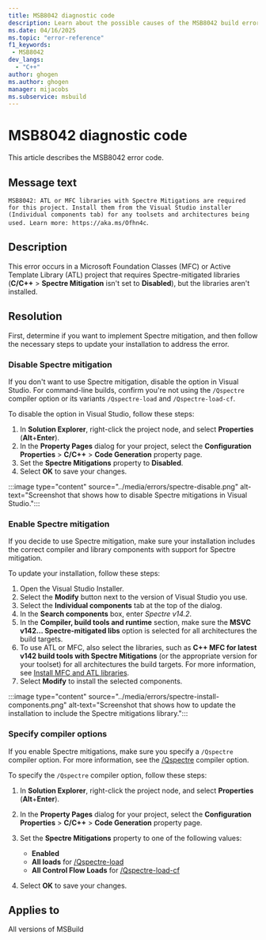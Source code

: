```yaml
---
title: MSB8042 diagnostic code
description: Learn about the possible causes of the MSB8042 build error and get troubleshooting tips.
ms.date: 04/16/2025
ms.topic: "error-reference"
f1_keywords:
 - MSB8042
dev_langs:
  - "C++"
author: ghogen
ms.author: ghogen
manager: mijacobs
ms.subservice: msbuild
---
```

# MSB8042 diagnostic code

<!-- :::ErrorDefinitionDescription::: -->
<!-- :::editable-content name="introDescription"::: -->
This article describes the MSB8042 error code.
<!-- :::editable-content-end::: -->

## Message text

`MSB8042: ATL or MFC libraries with Spectre Mitigations are required for this project. Install them from the Visual Studio installer (Individual components tab) for any toolsets and architectures being used. Learn more: https://aka.ms/Ofhn4c`.

<!-- :::editable-content name="postOutputDescription"::: -->
## Description

This error occurs in a Microsoft Foundation Classes (MFC) or Active Template Library (ATL) project that requires Spectre-mitigated libraries (**C/C++** > **Spectre Mitigation** isn't set to **Disabled**), but the libraries aren't installed. 

## Resolution

First, determine if you want to implement Spectre mitigation, and then follow the necessary steps to update your installation to address the error.

### Disable Spectre mitigation

If you don't want to use Spectre mitigation, disable the option in Visual Studio. For command-line builds, confirm you're not using the `/Qspectre` compiler option or its variants `/Qspectre-load` and `/Qspectre-load-cf`.
   
To disable the option in Visual Studio, follow these steps:
   
1. In **Solution Explorer**, right-click the project node, and select **Properties** (**Alt**+**Enter**).
1. In the **Property Pages** dialog for your project, select the **Configuration Properties** > **C/C++** > **Code Generation** property page.
1. Set the **Spectre Mitigations** property to **Disabled**.
1. Select **OK** to save your changes.

:::image type="content" source="../media/errors/spectre-disable.png" alt-text="Screenshot that shows how to disable Spectre mitigations in Visual Studio.":::

### Enable Spectre mitigation

If you decide to use Spectre mitigation, make sure your installation includes the correct compiler and library components with support for Spectre mitigation.

To update your installation, follow these steps:

1. Open the Visual Studio Installer.
1. Select the **Modify** button next to the version of Visual Studio you use.
1. Select the **Individual components** tab at the top of the dialog.
1. In the **Search components** box, enter *Spectre v14.2*.
1. In the **Compiler, build tools and runtime** section, make sure the **MSVC v142… Spectre-mitigated libs** option is selected for all architectures the build targets.
1. To use ATL or MFC, also select the libraries, such as **C++ MFC for latest v142 build tools with Spectre Mitigations** (or the appropriate version for your toolset) for all architectures the build targets. For more information, see [Install MFC and ATL libraries](./msb8041.md#install-mfc-and-atl-libraries).
1. Select **Modify** to install the selected components.

:::image type="content" source="../media/errors/spectre-install-components.png" alt-text="Screenshot that shows how to update the installation to include the Spectre mitigations library.":::

### Specify compiler options

If you enable Spectre mitigations, make sure you specify a `/Qspectre` compiler option. For more information, see the [/Qspectre](/cpp/build/reference/qspectre) compiler option. 

To specify the `/Qspectre` compiler option, follow these steps:

1. In **Solution Explorer**, right-click the project node, and select **Properties** (**Alt**+**Enter**).
1. In the **Property Pages** dialog for your project, select the **Configuration Properties** > **C/C++** > **Code Generation** property page.
1. Set the **Spectre Mitigations** property to one of the following values:
   
   - **Enabled**
   - **All loads** for [/Qspectre-load](/cpp/build/reference/qspectre-load)
   - **All Control Flow Loads** for [/Qspectre-load-cf](/cpp/build/reference/qspectre-load-cf)

1. Select **OK** to save your changes.
<!-- :::editable-content-end::: -->
<!-- :::ErrorDefinitionDescription-end::: -->

## Applies to

All versions of MSBuild